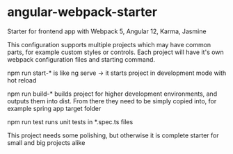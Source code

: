 # angular-webpack-starter
Starter for frontend app with Webpack 5, Angular 12, Karma, Jasmine

This configuration supports multiple projects which may have common parts, for example custom styles or controls. Each project will have it's own webpack configuration files and starting command.

npm run start-* is like ng serve -> it starts project in development mode with hot reload

npm run build-* builds project for higher development environments, and outputs them into dist. From there they need to be simply copied into, for example spring app target folder

npm run test runs unit tests in *.spec.ts files

This project needs some polishing, but otherwise it is complete starter for small and big projects alike  
